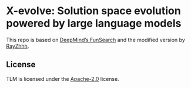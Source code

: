 # X-evolve: Solution space evolution powered by large language models

This repo is based on [DeepMind’s FunSearch](https://github.com/google-deepmind/funsearch) and the modified version by [RayZhhh](https://github.com/RayZhhh/funsearch).

## License

TLM is licensed under the [Apache-2.0](https://github.com/apache/tvm/blob/main/LICENSE) license.
